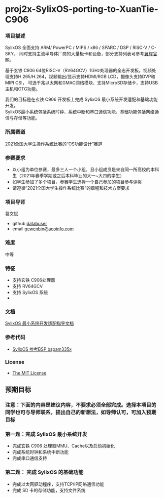 # proj2x-SylixOS-porting-to-XuanTie-C906
### 项目描述

SylixOS 全面支持 ARM/ PowerPC / MIPS / x86 / SPARC / DSP / RISC-V / C-SKY， 同时支持主流半导体厂商的大量板卡和设备，部分支持列表可参考[翼辉官网](https://www.acoinfo.com/html/edu_con/cpu.html)。

基于玄铁 C906 64位RISC-V（RV64GCV）1GHz处理器的全志开发板，视频处理支持H.265/H.264，视频输出/显示支持HDMI/RGB LCD，摄像头支持DVP和MIPI CSI， 可选千兆以太网和GMAC网络模块，支持MicroSD存储卡，支持USB主机和OTG功能。

我们的目标是在玄铁 C906 开发板上完成 SylixOS 最小系统开发适配和基础功能开发。  
SylixOS最小系统包括系统时钟、系统中断和串口通信功能，基础功能包括网络通信与存储等功能。

### 所属赛道

2021全国大学生操作系统比赛的“OS功能设计”赛道

### 参赛要求

- 以小组为单位参赛，最多三人一个小组，且小组成员是来自同一所高校的本科生（2021年春季学期或之后本科毕业的大一~大四的学生）
- 如学生参加了多个项目，参赛学生选择一个自己参加的项目参与评奖
- 请遵循“2021全国大学生操作系统比赛”的章程和技术方案要求

### 项目导师

葛文斌

* github [databuser](https://github.com/databuser)
* email  gewenbin@acoinfo.com


### 难度

中等


### 特征

- 支持玄铁 C906处理器
- 支持 RV64GCV 
- 支持 SylixOS 系统
- 

### 文档

[SylixOS 最小系统开发适配指导文档](https://github.com/acoinfo/sylixos_oscomp_2021/tree/master/shell_enhancement)

### 参考代码
* [SylixOS 参考BSP bspam335x](http://git.sylixos.com/cgit/cgit.cgi/bspam335x.git/)

### License

*  [The MIT License](https://opensource.org/licenses/MIT)

## 预期目标

### 注意：下面的内容是建议内容，不要求必须全部完成。选择本项目的同学也可与导师联系，提出自己的新想法，如导师认可，可加入预期目标

### 第一题：完成 SylixOS 最小系统开发

* 完成玄铁 C906 处理器MMU、Cache以及启动初始化
* 完成系统时钟和系统中断功能
* 完成串口通信支持

### 第二题： 完成 SylixOS 的基础功能

* 完成以太网驱动程序，支持TCP/IP网络通信功能
* 完成 SD 卡的存储功能，支持文件系统
   